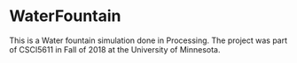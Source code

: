 # WaterFountain

This is a Water fountain simulation done in Processing. The project was part of CSCI5611 in Fall of 2018 at the University of Minnesota.
